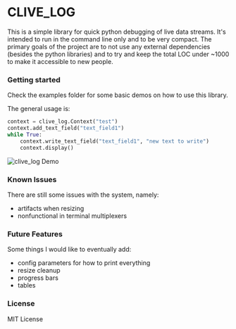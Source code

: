 # CLIVE_LOG

This is a simple library for quick python debugging of live data streams.  It's intended to run in the command line only
and to be very compact.  The primary goals of the project are to not use any external dependencies (besides the python libraries)
and to try and keep the total LOC under ~1000 to make it accessible to new people.

### Getting started

Check the examples folder for some basic demos on how to use this library.

The general usage is:
```python
context = clive_log.Context("test")
context.add_text_field("text_field1")
while True:
    context.write_text_field("text_field1", "new text to write")
    context.display()
```

![clive_log Demo](clive_demo.gif)


### Known Issues

There are still some issues with the system, namely:
* artifacts when resizing
* nonfunctional in terminal multiplexers

### Future Features

Some things I would like to eventually add:
* config parameters for how to print everything
* resize cleanup
* progress bars
* tables

### License

MIT License